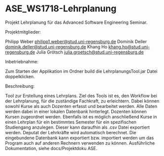 # ASE_WS1718-Lehrplanung

Projekt Lehrplanung für das Advanced Software Engineering Seminar.



Projektmitglieder:

Philipp Weber philipp1.weber@stud.uni-regensburg.de
Dominik Deller dominik.deller@stud.uni-regensburg.de
Khang Ho khang.ho@stud.uni-regensburg.de
Julia Grötsch julia.groetsch@stud.uni-regensburg.de



Inbetriebnahme:

Zum Starten der Applikation im Ordner build die LehrplanungsTool.jar Datei doppelklicken.



Beschreibung:

Tool zur Erstellung eines Lehrplans. 
Ziel des Tools ist es, den Workflow bei der Lehrplanung, für die zuständige Fachkraft, zu erleichtern.
Dabei können sowohl Kurse als auch Dozenten erfasst und bearbeitet werden.
Alle Daten werden dabei in einer lokalen Datenbank hinterlegt. 
Dozenten können Kursen zugeordnet werden.
Ebenfalls ist es möglich anschließend Kurse in einen Lehrplan für ein bestimmtes Semester für ein spezifischen Studiengang anzulegen.
Dieser kann daraufhin als .csv Datei exportiert werden. Deputat der Lehrkräfte wird automatisch berechnet.
Die eingebundene Datenbank kann exportiert bzw. importiert werden um das Program auch auf anderen Rechnern verwenden zu können.
Ausführliche Dokumentation, siehe docs/Projektdoku ASE.



